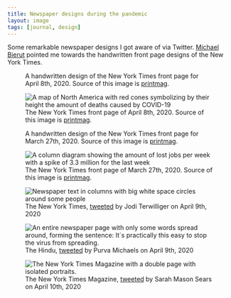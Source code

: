 ```yaml
---
title: Newspaper designs during the pandemic
layout: image
tags: [journal, design]
---
```


Some remarkable newspaper designs I got aware of via Twitter. [Michael Bierut](https://twitter.com/michaelbierut) pointed me towards the handwritten front page designs of the New York Times.


<figure class="split bleed-right">
<div>
<img src="/img/journal/2020-04-08-new-york-times-handwritten.jpg" alt=""/>
</div>
<figcaption>A handwritten design of the New York Times front page for April 8th, 2020. Source of this image is <a href="https://www.printmag.com/daily-heller/covid-19-new-york-times-front-pages/">printmag</a>.</figcaption>
</figure>

<figure class="split bleed-right">
<div>
<img src="/img/journal/2020-04-08-new-york-times.jpg" alt="A map of North America with red cones symbolizing by their height the amount of deaths caused by COVID-19"/>
</div>
<figcaption>The New York Times front page of April 8th, 2020. Source of this image is <a href="https://www.printmag.com/daily-heller/covid-19-new-york-times-front-pages/">printmag</a>.</figcaption>
</figure>





<figure class="split bleed-right">
<div>
<img src="/img/journal/2020-03-26-new-york-times.jpg" alt=""/>
</div>
<figcaption>A handwritten design of the New York Times front page for March 27th, 2020. Source of this image is <a href="https://www.printmag.com/daily-heller/covid-19-new-york-times-front-pages/">printmag</a>.</figcaption>
</figure>

<figure class="split bleed-right">
<div>
<img src="/img/journal/2020-03-27-new-york-times.jpg" alt="A column diagram showing the amount of lost jobs per week with a spike of 3.3 million for the last week"/>
</div>
<figcaption>The New York Times front page of March 27th, 2020. Source of this image is <a href="https://www.printmag.com/daily-heller/covid-19-new-york-times-front-pages/">printmag</a>.</figcaption>
</figure>



<figure class="split bleed-right">
<div>
<img src="/img/journal/EVKYGEBU0AIQsDg.jpeg" alt="Newspaper text in columns with big white space circles around some people"/>
</div>
<figcaption>The New York Times, <a href="https://twitter.com/ThisIsJodiT/status/1248227283871072256">tweeted</a> by Jodi Terwilliger on April 9th, 2020</figcaption>
</figure>

<figure class="split bleed-right">
<div>
<img src="/img/journal/EVKyriTUUAA9QEr.jpeg" alt="An entire newspaper page with only some words spread around, forming the sentence: It´s practically this easy to stop the virus from spreading."/>
</div>
<figcaption>The Hindu, <a href="https://twitter.com/purvamichaels/status/1248256576231743489">tweeted</a> by Purva Michaels on April 9th, 2020</figcaption>
</figure>

<figure class="split bleed-right">
<div>
<img src="/img/journal/EVPj1dVUEAE2oCc.jpeg" alt="The New York Times Magazine with a double page with isolated portraits."/>
</div>
<figcaption>The New York Times Magazine, <a href="https://twitter.com/sarahmsears/status/1248592035793309698">tweeted</a> by Sarah Mason Sears on April 10th, 2020</figcaption>
</figure>
